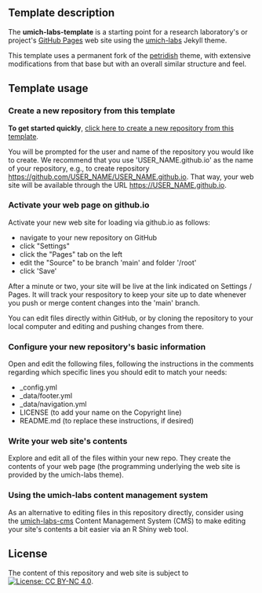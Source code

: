 ## Template description

The **umich-labs-template** is a starting point for a research laboratory's or project's 
[GitHub Pages](https://docs.github.com/en/pages/getting-started-with-github-pages/about-github-pages) 
web site using the [umich-labs](https://github.com/wilsonte-umich/umich-labs) Jekyll theme.

This template uses a permanent fork of the [petridish](https://github.com/peterdesmet/petridish) theme, with extensive modifications from that base but with an overall similar structure and feel.

## Template usage

### Create a new repository from this template

**To get started quickly**, [click here to create a new repository from this template](https://github.com/wilsonte-umich/umich-labs-template/generate).

You will be prompted for the user and name of the repository you would like to create.
We recommend that you use 'USER_NAME.github.io' as the name of your repository, e.g., to create repository https://github.com/USER_NAME/USER_NAME.github.io.
That way, your web site will be available through the URL https://USER_NAME.github.io.
  
### Activate your web page on github.io
  
Activate your new web site for loading via github.io as follows:

- navigate to your new repository on GitHub
- click "Settings"
- click the "Pages" tab on the left
- edit the "Source" to be branch 'main' and folder '/root'
- click 'Save'
  
After a minute or two, your site will be live at the link indicated on
Settings / Pages.  It will track your respository to keep your site up
to date whenever you push or merge content changes into the 'main' branch.

You can edit files directly within GitHub, or by cloning the repository
to your local computer and editing and pushing changes from there.

### Configure your new repository's basic information

Open and edit the following files, following the instructions in the comments
regarding which specific lines you should edit to match your needs:

- _config.yml
- _data/footer.yml
- _data/navigation.yml
- LICENSE (to add your name on the Copyright line)
- README.md (to replace these instructions, if desired)

### Write your web site's contents

Explore and edit all of the files within
your new repo. They create the contents of your web page (the
programming underlying the web site is provided by the umich-labs theme).

### Using the umich-labs content management system

As an alternative to editing files in this repository directly,
consider using the 
[umich-labs-cms](https://github.com/wilsonte-umich/umich-labs-cms)
Content Management System (CMS) to 
make editing your site's contents a bit easier via an R Shiny web tool.

## License

The content of this repository and web site is subject to
[![License: CC BY-NC 4.0](https://img.shields.io/badge/License-CC%20BY--NC%204.0-lightgrey.svg)](https://creativecommons.org/licenses/by-nc/4.0/).

